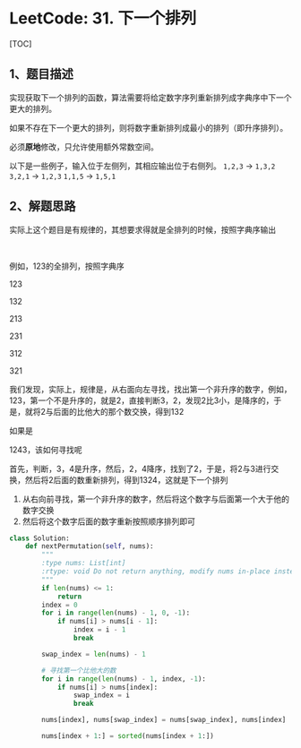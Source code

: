 # LeetCode: 31. 下一个排列

[TOC]



## 1、题目描述





实现获取下一个排列的函数，算法需要将给定数字序列重新排列成字典序中下一个更大的排列。

如果不存在下一个更大的排列，则将数字重新排列成最小的排列（即升序排列）。

必须**原地**修改，只允许使用额外常数空间。

以下是一些例子，输入位于左侧列，其相应输出位于右侧列。
`1,2,3` → `1,3,2`
`3,2,1` → `1,2,3`
`1,1,5` → `1,5,1`





## 2、解题思路

​	实际上这个题目是有规律的，其想要求得就是全排列的时候，按照字典序输出

​	

例如，123的全排列，按照字典序

123

132

213

231

312

321



我们发现，实际上，规律是，从右面向左寻找，找出第一个非升序的数字，例如，123，第一个不是升序的，就是2，直接判断3，2，发现2比3小，是降序的，于是，就将2与后面的比他大的那个数交换，得到132



如果是

1243，该如何寻找呢

首先，判断，3，4是升序，然后，2，4降序，找到了2，于是，将2与3进行交换，然后将2后面的数重新排列，得到1324，这就是下一个排列



1. 从右向前寻找，第一个非升序的数字，然后将这个数字与后面第一个大于他的数字交换
2. 然后将这个数字后面的数字重新按照顺序排列即可



```python
class Solution:
    def nextPermutation(self, nums):
        """
        :type nums: List[int]
        :rtype: void Do not return anything, modify nums in-place instead.
        """
        if len(nums) <= 1:
            return
        index = 0
        for i in range(len(nums) - 1, 0, -1):
            if nums[i] > nums[i - 1]:
                index = i - 1
                break

        swap_index = len(nums) - 1

        # 寻找第一个比他大的数
        for i in range(len(nums) - 1, index, -1):
            if nums[i] > nums[index]:
                swap_index = i
                break

        nums[index], nums[swap_index] = nums[swap_index], nums[index]

        nums[index + 1:] = sorted(nums[index + 1:])
```





